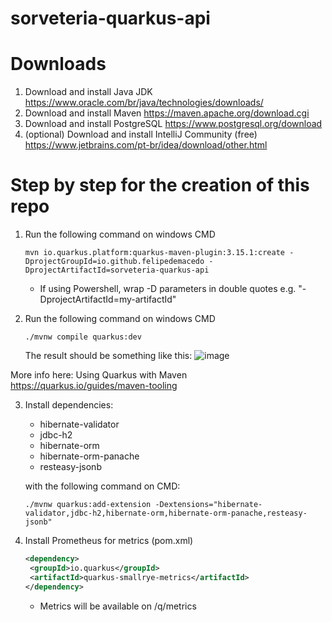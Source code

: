 # sorveteria-quarkus-api

# Downloads

1. Download and install Java JDK https://www.oracle.com/br/java/technologies/downloads/
2. Download and install Maven https://maven.apache.org/download.cgi
3. Download and install PostgreSQL https://www.postgresql.org/download
4. (optional) Download and install IntelliJ Community (free) https://www.jetbrains.com/pt-br/idea/download/other.html

# Step by step for the creation of this repo



1. Run the following command on windows CMD
   ```shell
   mvn io.quarkus.platform:quarkus-maven-plugin:3.15.1:create -DprojectGroupId=io.github.felipedemacedo -DprojectArtifactId=sorveteria-quarkus-api
   ```
    * If using Powershell, wrap -D parameters in double quotes e.g. "-DprojectArtifactId=my-artifactId"
  
2. Run the following command on windows CMD
   ```shell
   ./mvnw compile quarkus:dev
   ```
   The result should be something like this:
   ![image](https://github.com/user-attachments/assets/8aff052b-7ace-4c95-8d06-5317adf6732a)

More info here: Using Quarkus with Maven https://quarkus.io/guides/maven-tooling

3. Install dependencies:
   - hibernate-validator
   - jdbc-h2
   - hibernate-orm
   - hibernate-orm-panache
   - resteasy-jsonb

   with the following command on CMD:
   ```shell
   ./mvnw quarkus:add-extension -Dextensions="hibernate-validator,jdbc-h2,hibernate-orm,hibernate-orm-panache,resteasy-jsonb"
   ```

4. Install Prometheus for metrics
   (pom.xml)
   ```xml 
   <dependency>
    <groupId>io.quarkus</groupId>
    <artifactId>quarkus-smallrye-metrics</artifactId>
   </dependency>
   ```
   * Metrics will be available on /q/metrics
